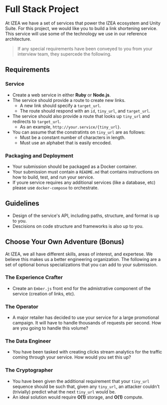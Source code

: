 # Full Stack Project

At IZEA we have a set of services that power the IZEA ecosystem and Unity Suite. For this project, we would like you to build a link shortening service. This service will use some of the technology we use in our reference architecture.

>  If any special requirements have been conveyed to you from your interview team, they supercede the following.

## Requirements

### Service

* Create a web service in either **Ruby** or **Node.js**.
* The service should provide a route to create new links.
	* A new link should specify a `target_url`.
	* The route should respond with an `id`, `tiny_url`, and `target_url`.
* The service should also provide a route that looks up `tiny_url` and redirects to `target_url`.
	* As an example, `http://your.service/{tiny_url}`.
* You can assume that the constratints on `tiny_url` are as follows:
	* Must be a constant number of characters in length.
	* Must use an alphabet that is easily encoded.

### Packaging and Deployment

* Your submission should be packaged as a Docker container.
* Your submission must contain a `README.md` that contains instructions on how to build, test, and run your service.
* If youre service requires any additional services (like a database, etc) please use `docker-compose` to orchestrate.

## Guidelines

* Design of the service's API, including paths, structure, and format is up to you.
* Descisions on code structure and frameworks is also up to you.

	
## Choose Your Own Adventure (Bonus)

At IZEA, we all have different skills, areas of interest, and expertese. We believe this makes us a better engineering organization. The following are a set of optional bonus specializations that you can add to your submission.

### The Experience Crafter

* Create an `Ember.js` front end for the admistrative component of the service (creation of links, etc).

### The Operator

* A major retailer has decided to use your service for a large promotional campaign. It will have to handle thousands of requests per second. How are you going to handle this volume?

### The Data Engineer

* You have been tasked with creating clicks stream analytics for the traffic coming through your service. How would you set this up? 

### The Cryptographer

* You have been given the additional requirement that your `tiny_url` sequence should be such that, given any `tiny_url`, an attacker couldn't (trivially) predict what the next `tiny_url` would be.
* An ideal solution would require **O(1)** storage, and **O(1)** compute.

	
